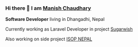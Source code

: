 ### Hi there 👋 I am [Manish Chaudhary](https://manishdev.com)

__Software Developer__ living in Dhangadhi, Nepal

Currently working as Laravel Developer in project [Sugarwish](https://sugarwish.com)

Also working on side project [ISOP NEPAL](https://isopnepal.com)
